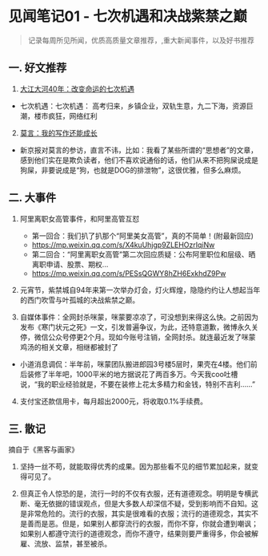 # 见闻笔记01 - 七次机遇和决战紫禁之巅

> 记录每周所见所闻，优质高质量文章推荐，,重大新闻事件，以及好书推荐

## 一. 好文推荐

1. [大江大河40年：改变命运的七次机遇](https://mp.weixin.qq.com/s/g4CXnLbBL6hzEHnISy5ylQ)

- 七次机遇：七次机遇： 高考归来，乡镇企业，双轨生意，九二下海，资源巨潮，楼市疯狂，网络红利

2. [莫言：我的写作还能成长](http://guangmingdaily.cn/03pindao/shuping/2004-04/19/content_14514.htm)

- 新京报对莫言的参访，直言不讳，比如：我看了某些所谓的“思想者”的文章，感到他们实在是欺负读者，他们不喜欢说通俗的话，他们从来不把狗屎说成是狗屎，非要说成是“狗，也就是DOG的排泄物”，这很优雅，但多么麻烦。

## 二. 大事件

1. 阿里离职女高管事件，和阿里高管互怼
    * 第一回合：我们扒了扒那个“阿里美女高管”，真的不简单！(附最新回应)
    * https://mp.weixin.qq.com/s/X4kuUhjgp9ZLEHOzrIqiNw
    * 第二回合：“阿里离职女高管”第二次回应质疑：公布阿里职位和层级、晒离职申请、股票、期权...
    * https://mp.weixin.qq.com/s/PESsQGWY8hZH6ExkhdZ9Pw

2. 元宵节，紫禁城自94年来第一次举办灯会，灯火辉煌，隐隐约约让人想起当年的西门吹雪与叶孤城的决战紫禁之巅。

3. 自媒体事件：全网封杀咪蒙，咪蒙要凉凉了，可没想到来得这么快。之前因为发布《寒门状元之死》一文，引发普遍争议，为此，还特意道歉，微博永久关停，微信公众号停更2个月。现如今账号注销，全网封杀。就连最近发了咪蒙鸡汤的相关文章，相继都被封了

- 小道消息调侃：半年前，咪蒙团队搬进郎园3号楼5层时，果壳在4楼。他们前后装修了半年吧，1000平米的地方据说花了两百多万。今天我coo吐槽说，“我的职业经验就是，不要在装修上花太多精力和金钱，特别不吉利……”

4. 支付宝还款信用卡，每月超出2000元，将收取0.1%手续费。

## 三. 散记

摘自于《黑客与画家》

1. 坚持一丝不苟，就能取得优秀的成果。因为那些看不见的细节累加起来，就变得可见了。

2. 但真正令人惊恐的是，流行一时的不仅有衣服，还有道德观念。明明是专横武断、毫无依据的错误观点，但是大多数人却深信不疑，受到影响而不自知。这是非常危险的。流行的衣服，其实是很难看的衣服；流行的道德观念，其实不是善而是恶。但是，如果别人都穿流行的衣服，而你不穿，你就会遭到嘲讽；如果别人都遵守流行的道德观念，而你不遵守，结果则要严重得多，你会被解雇、流放、监禁，甚至被杀。